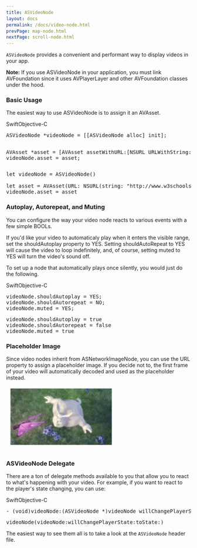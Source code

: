 ```yaml
---
title: ASVideoNode
layout: docs
permalink: /docs/video-node.html
prevPage: map-node.html
nextPage: scroll-node.html
---
```


`ASVideoNode` provides a convenient and performant way to display videos in your app.  

<div class = "note"><strong>Note:</strong> If you use ASVideoNode in your application, you must link AVFoundation since it uses AVPlayerLayer and other AVFoundation classes under the hood.</div>

### Basic Usage

The easiest way to use ASVideoNode is to assign it an AVAsset.

<div class = "highlight-group">
<span class="language-toggle"><a data-lang="swift" class="swiftButton">Swift</a><a data-lang="objective-c" class = "active objcButton">Objective-C</a></span>

<div class = "code">
<pre lang="objc" class="objcCode">
ASVideoNode *videoNode = [[ASVideoNode alloc] init];

AVAsset *asset = [AVAsset assetWithURL:[NSURL URLWithString:@"http://www.w3schools.com/html/mov_bbb.mp4"]];
videoNode.asset = asset;
</pre>

<pre lang="swift" class = "swiftCode hidden">
let videoNode = ASVideoNode()

let asset = AVAsset(URL: NSURL(string: "http://www.w3schools.com/html/mov_bbb.mp4"))
videoNode.asset = asset
</pre>
</div>
</div>

### Autoplay, Autorepeat, and Muting

You can configure the way your video node reacts to various events with a few simple BOOLs.

If you'd like your video to automaticaly play when it enters the visible range, set the shouldAutoplay property to YES.  Setting shouldAutoRepeat to YES will cause the video to loop indefinitely, and, of course, setting muted to YES will turn the video's sound off.

To set up a node that automatically plays once silently, you would just do the following.

<div class = "highlight-group">
<span class="language-toggle"><a data-lang="swift" class="swiftButton">Swift</a><a data-lang="objective-c" class = "active objcButton">Objective-C</a></span>

<div class = "code">
<pre lang="objc" class="objcCode">
videoNode.shouldAutoplay = YES;
videoNode.shouldAutorepeat = NO;
videoNode.muted = YES;
</pre>
<pre lang="swift" class = "swiftCode hidden">
videoNode.shouldAutoplay = true
videoNode.shouldAutorepeat = false
videoNode.muted = true
</pre>
</div>
</div>

### Placeholder Image

Since video nodes inherit from ASNetworkImageNode, you can use the URL property to assign a placeholder image.  If you decide not to, the first frame of your video will automatically decoded and used as the placeholder instead.

<img width = "300" src = "/static/images/video.gif"/>


### ASVideoNode Delegate

There are a ton of delegate methods available to you that allow you to react to what's happening with your video.  For example, if you want to react to the player's state changing, you can use:

<div class = "highlight-group">
<span class="language-toggle"><a data-lang="swift" class="swiftButton">Swift</a><a data-lang="objective-c" class = "active objcButton">Objective-C</a></span>

<div class = "code">
<pre lang="objc" class="objcCode">
- (void)videoNode:(ASVideoNode *)videoNode willChangePlayerState:(ASVideoNodePlayerState)state toState:(ASVideoNodePlayerState)toState;
</pre>
<pre lang="swift" class = "swiftCode hidden">
videoNode(videoNode:willChangePlayerState:toState:)
</pre>
</div>
</div>

The easiest way to see them all is to take a look at the `ASVideoNode` header file.

